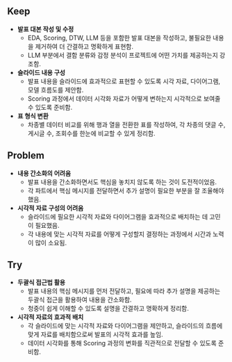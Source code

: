 ## Keep

- **발표 대본 작성 및 수정**
    - EDA, Scoring, DTW, LLM 등을 포함한 발표 대본을 작성하고, 불필요한 내용을 제거하여 더 간결하고 명확하게 표현함.
    - LLM 부분에서 결함 분류와 감정 분석이 프로젝트에 어떤 가치를 제공하는지 강조함.
- **슬라이드 내용 구성**
    - 발표 내용을 슬라이드에 효과적으로 표현할 수 있도록 시각 자료, 다이어그램, 모델 흐름도를 제안함.
    - Scoring 과정에서 데이터 시각화 자료가 어떻게 변하는지 시각적으로 보여줄 수 있도록 준비함.
- **표 형식 변환**
    - 차종별 데이터 비교를 위해 행과 열을 전환한 표를 작성하여, 각 차종의 댓글 수, 게시글 수, 조회수를 한눈에 비교할 수 있게 정리함.

## Problem

- **내용 간소화의 어려움**
    - 발표 내용을 간소화하면서도 핵심을 놓치지 않도록 하는 것이 도전적이었음.
    - 각 파트에서 핵심 메시지를 전달하면서 추가 설명이 필요한 부분을 잘 조율해야 했음.
- **시각적 자료 구성의 어려움**
    - 슬라이드에 필요한 시각적 자료와 다이어그램을 효과적으로 배치하는 데 고민이 필요했음.
    - 각 내용에 맞는 시각적 자료를 어떻게 구성할지 결정하는 과정에서 시간과 노력이 많이 소요됨.

## Try

- **두괄식 접근법 활용**
    - 발표 내용의 핵심 메시지를 먼저 전달하고, 필요에 따라 추가 설명을 제공하는 두괄식 접근을 활용하여 내용을 간소화함.
    - 청중이 쉽게 이해할 수 있도록 설명을 간결하고 명확하게 정리함.
- **시각적 자료의 효과적 배치**
    - 각 슬라이드에 맞는 시각적 자료와 다이어그램을 제안하고, 슬라이드의 흐름에 맞게 자료를 배치함으로써 발표의 시각적 효과를 높임.
    - 데이터 시각화를 통해 Scoring 과정의 변화를 직관적으로 전달할 수 있도록 준비함.
